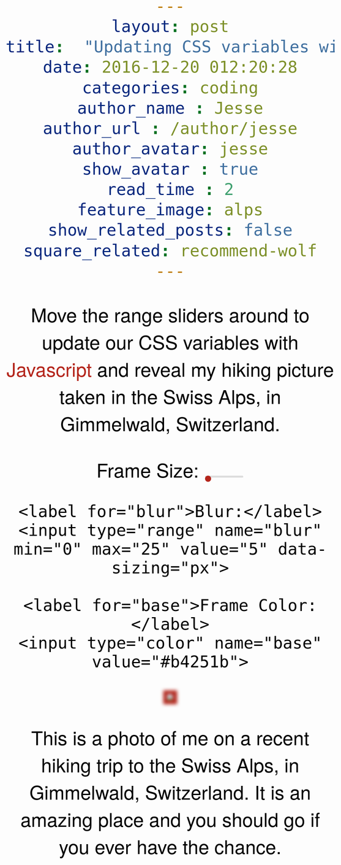 ```yaml
---
layout: post
title:  "Updating CSS variables with Javascript in the Swiss Alps"
date: 2016-12-20 012:20:28
categories: coding
author_name : Jesse
author_url : /author/jesse
author_avatar: jesse
show_avatar : true
read_time : 2
feature_image: alps
show_related_posts: false
square_related: recommend-wolf
---
```


<body>
  <p>Move the range sliders around to update our CSS variables with <span class='hl'>Javascript</span>
  and reveal my hiking picture taken in the Swiss Alps, in Gimmelwald, Switzerland.</p>

  <div class="controls">
    <label for="spacing">Frame Size:</label>
    <input type="range" name="spacing" min="10" max="200" value="10" data-sizing="px">

    <label for="blur">Blur:</label>
    <input type="range" name="blur" min="0" max="25" value="5" data-sizing="px">

    <label for="base">Frame Color:</label>
    <input type="color" name="base" value="#b4251b">
  </div>

  <img src="http://i.imgur.com/zSUPCqp.png">
  <p>This is a photo of me on a recent hiking trip to the Swiss Alps, in Gimmelwald, Switzerland.
  It is an amazing place and you should go if you ever have the chance.</p>

  <style>
  input[type=range]{
  -webkit-appearance: none;
}

input[type=range]::-webkit-slider-runnable-track {
  width: 300px;
  height: 5px;
  background: #ddd;
  border: none;
  border-radius: 3px;
}

input[type=range]::-webkit-slider-thumb {
  -webkit-appearance: none;
  border: none;
  height: 16px;
  width: 16px;
  border-radius: 50%;
  background: var(--base);
  margin-top: 0px;
}

input[type=range]:focus {
  outline: none;
}

input[type=range]:focus::-webkit-slider-runnable-track {
  background: #ccc;
}

    :root {
      --base: #b4251b;
      --spacing: 10px;
      --blur: 5px;
    }

    img {
      padding: var(--spacing);
      background: var(--base);
      filter: blur(var(--blur));
    }

    .hl {
      color: var(--base);
    }

    body {
      text-align: center;
    }

    body {
      color: black;
      font-family: 'helvetica neue', sans-serif;
      font-weight: 100;
      font-size: 50px;
    }

    .controls {
      margin-bottom: 50px;
    }

    input {
      width:100px;
    }
  </style>

  <script>
    const inputs = document.querySelectorAll('.controls input');

    function handleUpdate() {
      const suffix = this.dataset.sizing || '';
      document.documentElement.style.setProperty(`--${this.name}`, this.value + suffix);
    }

    inputs.forEach(input => input.addEventListener('change', handleUpdate));
    inputs.forEach(input => input.addEventListener('mousemove', handleUpdate));
  </script>


</body>
